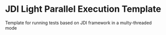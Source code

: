 # JDI Light Parallel Execution Template

Template for running tests based on JDI framework in a multy-threaded mode